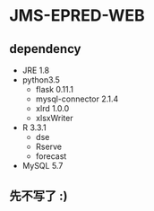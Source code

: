 # JMS-EPRED-WEB

## dependency

- JRE 1.8
- python3.5
    + flask 0.11.1
    + mysql-connector 2.1.4
    + xlrd 1.0.0
    + xlsxWriter
- R 3.3.1
    + dse
    + Rserve
    + forecast
- MySQL 5.7

## 先不写了 :)

